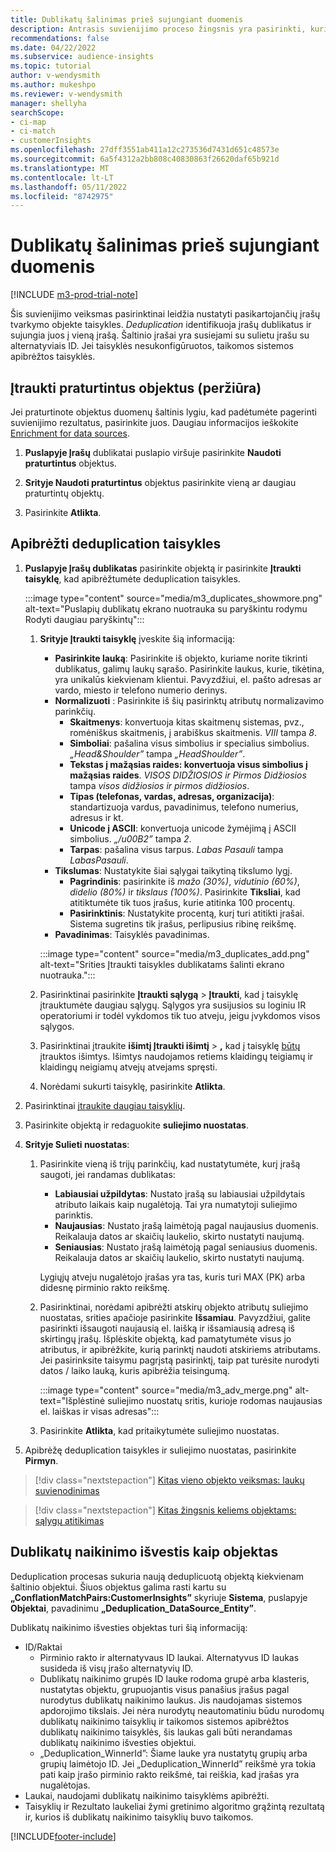 ```yaml
---
title: Dublikatų šalinimas prieš sujungiant duomenis
description: Antrasis suvienijimo proceso žingsnis yra pasirinkti, kurį įrašą saugoti, kai randami dublikatai.
recommendations: false
ms.date: 04/22/2022
ms.subservice: audience-insights
ms.topic: tutorial
author: v-wendysmith
ms.author: mukeshpo
ms.reviewer: v-wendysmith
manager: shellyha
searchScope:
- ci-map
- ci-match
- customerInsights
ms.openlocfilehash: 27dff3551ab411a12c273536d7431d651c48573e
ms.sourcegitcommit: 6a5f4312a2bb808c40830863f26620daf65b921d
ms.translationtype: MT
ms.contentlocale: lt-LT
ms.lasthandoff: 05/11/2022
ms.locfileid: "8742975"
---
```

# <a name="remove-duplicates-before-unifying-data"></a>Dublikatų šalinimas prieš sujungiant duomenis

[!INCLUDE [m3-prod-trial-note](includes/m3-prod-trial-note.md)]

Šis suvienijimo veiksmas pasirinktinai leidžia nustatyti pasikartojančių įrašų tvarkymo objekte taisykles. *Deduplication* identifikuoja įrašų dublikatus ir sujungia juos į vieną įrašą. Šaltinio įrašai yra susiejami su sulietu įrašu su alternatyviais ID. Jei taisyklės nesukonfigūruotos, taikomos sistemos apibrėžtos taisyklės.

## <a name="include-enriched-entities-preview"></a>Įtraukti praturtintus objektus (peržiūra)

Jei praturtinote objektus duomenų šaltinis lygiu, kad padėtumėte pagerinti suvienijimo rezultatus, pasirinkite juos. Daugiau informacijos ieškokite [Enrichment for data sources](data-sources-enrichment.md).

1. **Puslapyje Įrašų** dublikatai puslapio viršuje pasirinkite **Naudoti praturtintus** objektus.

1. **Srityje Naudoti praturtintus** objektus pasirinkite vieną ar daugiau praturtintų objektų.

1. Pasirinkite **Atlikta**.

## <a name="define-deduplication-rules"></a>Apibrėžti deduplication taisykles

1. **Puslapyje Įrašų dublikatas** pasirinkite objektą ir pasirinkite **Įtraukti taisyklę**, kad apibrėžtumėte deduplication taisykles.

   :::image type="content" source="media/m3_duplicates_showmore.png" alt-text="Puslapių dublikatų ekrano nuotrauka su paryškintu rodymu Rodyti daugiau paryškintų":::

   1. **Srityje Įtraukti taisyklę** įveskite šią informaciją:
      - **Pasirinkite lauką**: Pasirinkite iš objekto, kuriame norite tikrinti dublikatus, galimų laukų sąrašo. Pasirinkite laukus, kurie, tikėtina, yra unikalūs kiekvienam klientui. Pavyzdžiui, el. pašto adresas ar vardo, miesto ir telefono numerio derinys.
      - **Normalizuoti** : Pasirinkite iš šių pasirinktų atributų normalizavimo parinkčių.
        - **Skaitmenys**: konvertuoja kitas skaitmenų sistemas, pvz., romėniškus skaitmenis, į arabiškus skaitmenis. *VIII* tampa *8*.
        - **Simboliai**: pašalina visus simbolius ir specialius simbolius. *„Head&Shoulder”* tampa *„HeadShoulder”*.
        - **Tekstas į mažąsias raides: konvertuoja visus simbolius į mažąsias raides**. *VISOS DIDŽIOSIOS ir Pirmos Didžiosios* tampa *visos didžiosios ir pirmos didžiosios*.
        - **Tipas (telefonas, vardas, adresas, organizacija)**: standartizuoja vardus, pavadinimus, telefono numerius, adresus ir kt.
        - **Unicode į ASCII**: konvertuoja unicode žymėjimą į ASCII simbolius. *„/u00B2”* tampa *2*.
        - **Tarpas**: pašalina visus tarpus. *Labas Pasauli* tampa *LabasPasauli*.
      - **Tikslumas**: Nustatykite šiai sąlygai taikytiną tikslumo lygį.
        - **Pagrindinis**: pasirinkite iš *mažo (30%)*, *vidutinio (60%)*, *didelio (80%)* ir *tikslaus (100%)*. Pasirinkite **Tiksliai**, kad atitiktumėte tik tuos įrašus, kurie atitinka 100 procentų.
        - **Pasirinktinis**: Nustatykite procentą, kurį turi atitikti įrašai. Sistema sugretins tik įrašus, perlipusius ribinę reikšmę.
      - **Pavadinimas**: Taisyklės pavadinimas.

      :::image type="content" source="media/m3_duplicates_add.png" alt-text="Srities Įtraukti taisykles dublikatams šalinti ekrano nuotrauka.":::

   1. Pasirinktinai pasirinkite **Įtraukti sąlygą** > **Įtraukti**, kad į taisyklę įtrauktumėte daugiau sąlygų. Sąlygos yra susijusios su loginiu IR operatoriumi ir todėl vykdomos tik tuo atveju, jeigu įvykdomos visos sąlygos.

   1. Pasirinktinai įtraukite **išimtį Įtraukti išimtį** > **,** kad į taisyklę [būtų](match-entities.md#add-exceptions-to-a-rule) įtrauktos išimtys. Išimtys naudojamos retiems klaidingų teigiamų ir klaidingų neigiamų atvejų atvejams spręsti.

   1. Norėdami sukurti taisyklę, pasirinkite **Atlikta**.

1. Pasirinktinai [įtraukite daugiau taisyklių](#define-deduplication-rules).

1. Pasirinkite objektą ir redaguokite **suliejimo nuostatas**.

1. **Srityje Sulieti nuostatas**:
   1. Pasirinkite vieną iš trijų parinkčių, kad nustatytumėte, kurį įrašą saugoti, jei randamas dublikatas:
      - **Labiausiai užpildytas**: Nustato įrašą su labiausiai užpildytais atributo laikais kaip nugalėtoją. Tai yra numatytoji suliejimo parinktis.
      - **Naujausias**: Nustato įrašą laimėtoją pagal naujausius duomenis. Reikalauja datos ar skaičių laukelio, skirto nustatyti naujumą.
      - **Seniausias**: Nustato įrašą laimėtoją pagal seniausius duomenis. Reikalauja datos ar skaičių laukelio, skirto nustatyti naujumą.
      
      Lygiųjų atveju nugalėtojo įrašas yra tas, kuris turi MAX (PK) arba didesnę pirminio rakto reikšmę.
      
   1. Pasirinktinai, norėdami apibrėžti atskirų objekto atributų suliejimo nuostatas, srities apačioje pasirinkite **Išsamiau**. Pavyzdžiui, galite pasirinkti išsaugoti naujausią el. laišką ir išsamiausią adresą iš skirtingų įrašų. Išplėskite objektą, kad pamatytumėte visus jo atributus, ir apibrėžkite, kurią parinktį naudoti atskiriems atributams. Jei pasirinksite taisymu pagrįstą pasirinktį, taip pat turėsite nurodyti datos / laiko lauką, kuris apibrėžia teisingumą.

      :::image type="content" source="media/m3_adv_merge.png" alt-text="Išplėstinė suliejimo nuostatų sritis, kurioje rodomas naujausias el. laiškas ir visas adresas":::

   1. Pasirinkite **Atlikta**, kad pritaikytumėte suliejimo nuostatas.

1. Apibrėžę deduplication taisykles ir suliejimo nuostatas, pasirinkite **Pirmyn**.
  
> [!div class="nextstepaction"]
> [Kitas vieno objekto veiksmas: laukų suvienodinimas](merge-entities.md)

> [!div class="nextstepaction"]
> [Kitas žingsnis keliems objektams: sąlygų atitikimas](match-entities.md)

## <a name="deduplication-output-as-an-entity"></a>Dublikatų naikinimo išvestis kaip objektas

Deduplication procesas sukuria naują deduplicuotą objektą kiekvienam šaltinio objektui. Šiuos objektus galima rasti kartu su **„ConflationMatchPairs:CustomerInsights”** skyriuje **Sistema**, puslapyje **Objektai**, pavadinimu **„Deduplication_DataSource_Entity”**.

Dublikatų naikinimo išvesties objektas turi šią informaciją:

- ID/Raktai
  - Pirminio rakto ir alternatyvaus ID laukai. Alternatyvus ID laukas susideda iš visų įrašo alternatyvių ID.
  - Dublikatų naikinimo grupės ID lauke rodoma grupė arba klasteris, nustatytas objektu, grupuojantis visus panašius įrašus pagal nurodytus dublikatų naikinimo laukus. Jis naudojamas sistemos apdorojimo tikslais. Jei nėra nurodytų neautomatiniu būdu nurodomų dublikatų naikinimo taisyklių ir taikomos sistemos apibrėžtos dublikatų naikinimo taisyklės, šis laukas gali būti nerandamas dublikatų naikinimo išvesties objektui.
  - „Deduplication_WinnerId”: Šiame lauke yra nustatytų grupių arba grupių laimėtojo ID. Jei „Deduplication_WinnerId” reikšmė yra tokia pati kaip įrašo pirminio rakto reikšmė, tai reiškia, kad įrašas yra nugalėtojas.
- Laukai, naudojami dublikatų naikinimo taisyklėms apibrėžti.
- Taisyklių ir Rezultato laukeliai žymi gretinimo algoritmo grąžintą rezultatą ir, kurios iš dublikatų naikinimo taisyklių buvo taikomos.

[!INCLUDE[footer-include](includes/footer-banner.md)]
